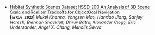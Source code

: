 - [Habitat Synthetic Scenes Dataset HSSD-200 An Analysis of 3D Scene
  Scale and Realism Tradeoffs for ObjectGoal Navigation](http://arxiv.org/abs/2306.11290)  
  **[`arXiv 2023`]** *Mukul Khanna, Yongsen Mao, Hanxiao Jiang, Sanjay Haresh, Brennan Shacklett, Dhruv Batra, Alexander Clegg, Eric Undersander, Angel X. Chang, Manolis Savva*

